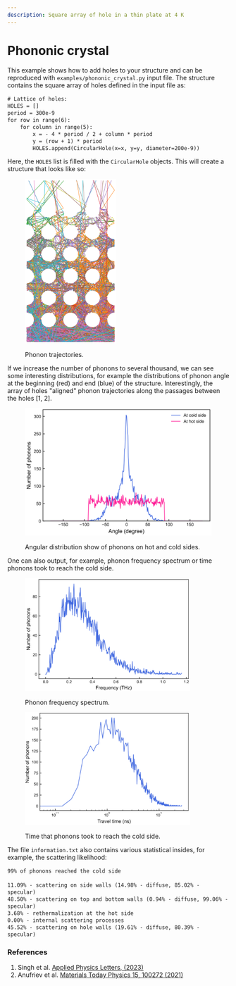 ```yaml
---
description: Square array of hole in a thin plate at 4 K
---
```


# Phononic crystal

This example shows how to add holes to your structure and can be reproduced with `examples/phononic_crystal.py` input file. The structure contains the square array of holes defined in the input file as:

```
# Lattice of holes:
HOLES = []
period = 300e-9
for row in range(6):
    for column in range(5):
        x = - 4 * period / 2 + column * period
        y = (row + 1) * period
        HOLES.append(CircularHole(x=x, y=y, diameter=200e-9))
```

Here, the `HOLES` list is filled with the `CircularHole` objects. This will create a structure that looks like so:

<figure><img src="../.gitbook/assets/image (5).png" alt="" width="207"><figcaption><p>Phonon trajectories.</p></figcaption></figure>

If we increase the number of phonons to several thousand, we can see some interesting distributions, for example the distributions of phonon angle at the beginning (red) and end (blue) of the structure. Interestingly, the array of holes "aligned" phonon trajectories along the passages between the holes \[1, 2].

<figure><img src="../.gitbook/assets/image (1) (1).png" alt="" width="563"><figcaption><p>Angular distribution show of phonons on hot and cold sides.</p></figcaption></figure>

One can also output, for example, phonon frequency spectrum or time phonons took to reach the cold side.

<div><figure><img src="../.gitbook/assets/image (1) (1) (1).png" alt="" width="375"><figcaption><p>Phonon frequency spectrum.</p></figcaption></figure> <figure><img src="../.gitbook/assets/image (2) (1).png" alt="" width="375"><figcaption><p>Time that phonons took to reach the cold side.</p></figcaption></figure></div>

The file `information.txt` also contains various statistical insides, for example, the scattering likelihood:

```
99% of phonons reached the cold side

11.09% - scattering on side walls (14.98% - diffuse, 85.02% - specular)
48.50% - scattering on top and bottom walls (0.94% - diffuse, 99.06% - specular)
3.68% - rethermalization at the hot side
0.00% - internal scattering processes
45.52% - scattering on hole walls (19.61% - diffuse, 80.39% - specular)
```

### References

1. Singh et al. [Applied Physics Letters, (2023)](https://aip.scitation.org/doi/10.1063/5.0137221)
2. Anufriev et al. [Materials Today Physics 15, 100272 (2021)](https://www.sciencedirect.com/science/article/pii/S2542529320300961)

